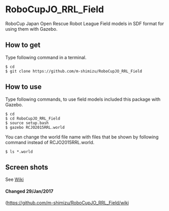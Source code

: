 # RoboCupJO_RRL_Field
RoboCup Japan Open Rescue Robot League Field models in SDF format for using them with Gazebo.

## How to get
Type following command in a terminal.  

    $ cd  
    $ git clone https://github.com/m-shimizu/RoboCupJO_RRL_Field  

## How to use
Type following commands, to use field models included this package with Gazebo.  

    $ cd  
    $ cd RoboCupJO_RRL_Field  
    $ source setup.bash  
    $ gazebo RCJO2015RRL.world  

You can change the world file name with files that be shown by following command instead of RCJO2015RRL.world.  

    $ ls *.world
    
## Screen shots
See [Wiki](https://github.com/m-shimizu/RoboCupJO_RRL_Field/wiki)
    
#### Changed 29/Jan/2017
(https://github.com/m-shimizu/RoboCupJO_RRL_Field/wiki
